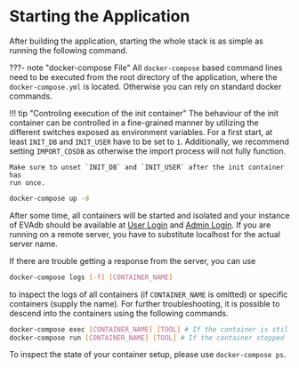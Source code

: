 # Starting the Application

After building the application, starting the whole stack is as simple as
running the following command.

???- note "docker-compose File"
    All `docker-compose` based command lines need to be executed from the
    root directory of the application, where the `docker-compose.yml` is
    located. Otherwise you can rely on standard docker commands.

!!! tip "Controling execution of the init container"
    The behaviour of the init container can be controlled in a fine-grained
    manner by utilizing the different switches exposed as environment
    variables. For a first start, at least `INIT_DB` and `INIT_USER` have to be
    set to `1`. Additionally, we recommend setting `IMPORT_CDSDB` as otherwise
    the import process will not fully function.

    Make sure to unset `INIT_DB` and `INIT_USER` after the init container has
    run once.

``` bash
docker-compose up -d
```

After some time, all containers will be started and isolated and your instance
of EVAdb should be available at
[User Login](https://localhost:443/cgi-bin/login.pl)
and
[Admin Login](https://localhost:8443/cgi-bin/login.pl).
If you are running on a remote server, you have to substitute localhost for
the actual server name.

If there are trouble getting a response from the server, you can use

``` bash
docker-compose logs [-f] [CONTAINER_NAME]
```

to inspect the logs of all containers (if `CONTAINER_NAME` is omitted) or 
specific containers (supply the name). For further troubleshooting, it is 
possible to descend into the containers using the following commands.

``` bash
docker-compose exec [CONTAINER_NAME] [TOOL] # If the container is still running
docker-compose run [CONTAINER_NAME] [TOOL] # If the container stopped
```

To inspect the state of your container setup, please use `docker-compose ps`.
